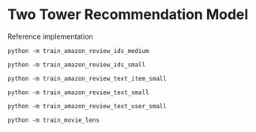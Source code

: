 # Two Tower Recommendation Model

Reference implementation

    python -m train_amazon_review_ids_medium

    python -m train_amazon_review_ids_small

    python -m train_amazon_review_text_item_small

    python -m train_amazon_review_text_small

    python -m train_amazon_review_text_user_small

    python -m train_movie_lens
